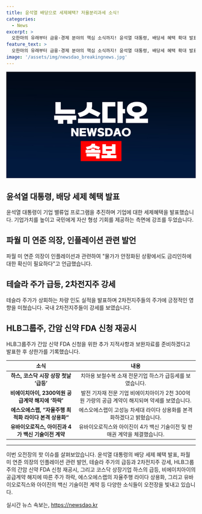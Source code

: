 ```yaml
---
title: 윤석열 배당으로 세제혜택? 저율분리과세 소식!
categories:
  - News
excerpt: >
  오한마의 유래부터 금융·경제 분야의 핵심 소식까지! 윤석열 대통령, 배당세 혜택 확대 발표. 파월 미 연준 의장, 비둘기파적으로 경제 전망 변화. 테슬라 주가 급등, 2차전지주 강세. HLB 그룹주 FDA 승인 신청, 급등 예상? 또 하스 코스닥 상장 첫날 급등, 비에이치아이 공급계약 해지 부정적 반응, 에스오에스랩 라이다 상용화, 유바이오로직스 백신 기술이전으로 오전장 요약!
feature_text: >
  오한마의 유래부터 금융·경제 분야의 핵심 소식까지! 윤석열 대통령, 배당세 혜택 확대 발표. 파월 미 연준 의장, 비둘기파적으로 경제 전망 변화. 테슬라 주가 급등, 2차전지주 강세. HLB 그룹주 FDA 승인 신청, 급등 예상? 또 하스 코스닥 상장 첫날 급등, 비에이치아이 공급계약 해지 부정적 반응, 에스오에스랩 라이다 상용화, 유바이오로직스 백신 기술이전으로 오전장 요약!
image: '/assets/img/newsdao_breakingnews.jpg'
---
```


<p><img src="/assets/img/newsdao_breakingnews.jpg" alt="bookingtag 속보" /></p>

<h2 data-ke-size="size26">윤석열 대통령, 배당 세제 혜택 발표</h2>

<p data-ke-size="size16">윤석열 대통령이 기업 밸류업 프로그램을 추진하며 기업에 대한 세제혜택을 발표했습니다. 기업가치를 높이고 국민에게 자산 형성 기회를 제공하는 측면에 강조를 두었습니다.</p>

<h2 data-ke-size="size26">파월 미 연준 의장, 인플레이션 관련 발언</h2>

<p data-ke-size="size16">파월 미 연준 의장이 인플레이션과 관련하여 "물가가 안정화된 상황에서도 금리인하에 대한 확신이 필요하다"고 언급했습니다.</p>

<h2 data-ke-size="size26">테슬라 주가 급등, 2차전지주 강세</h2>

<p data-ke-size="size16">테슬라 주가가 상회하는 차량 인도 실적을 발표하며 2차전지주들의 주가에 긍정적인 영향을 미쳤습니다. 국내 2차전지주들이 강세를 보였습니다.</p>

<h2 data-ke-size="size26">HLB그룹주, 간암 신약 FDA 신청 재공시</h2>

<p data-ke-size="size16">HLB그룹주가 간암 신약 FDA 신청을 위한 추가 지적사항과 보완자료를 준비하겠다고 발표한 후 상한가를 기록했습니다.</p>

<table>
  <thead>
    <tr>
      <th style="text-align: center;">소식</th>
      <th style="text-align: center;">내용</th>
    </tr>
  </thead>
  <tbody>
    <tr>
      <td style="text-align: center; height: 17px;"><b>하스, 코스닥 시장 상장 첫날 ‘급등’</b></td>
      <td style="text-align: center; height: 17px;">치아용 보철수복 소재 전문기업 하스가 급등세를 보였습니다.</td>
    </tr>
    <tr>
      <td style="text-align: center; height: 17px;"><b>비에이치아이, 2300억원 공급계약 해지에 ‘하락’</b></td>
      <td style="text-align: center; height: 17px;">발전 기자재 전문 기업 비에이치아이가 2천 300억 원 가량의 공급 계약이 해지되며 약세를 보였습니다.</td>
    </tr>
    <tr>
      <td style="text-align: center; height: 17px;"><b>에스오에스랩, “자율주행 최적화 라이다 본격 상용화“</b></td>
      <td style="text-align: center; height: 17px;">에스오에스랩이 고성능 차세대 라이다 상용화를 본격화하겠다고 밝혔습니다.</td>
    </tr>
    <tr>
      <td style="text-align: center; height: 17px;"><b>유바이오로직스, 아이진과 4가 백신 기술이전 계약</b></td>
      <td style="text-align: center; height: 17px;">유바이오로직스와 아이진이 4가 백신 기술이전 및 판매권 계약을 체결했습니다.</td>
    </tr>
  </tbody>
</table>

<hr>

<p data-ke-size="size16">이번 오전장의 핫 이슈를 살펴보았습니다. 윤석열 대통령의 배당 세제 혜택 발표, 파월 미 연준 의장의 인플레이션 관련 발언, 테슬라 주가의 급등과 2차전지주 강세, HLB그룹주의 간암 신약 FDA 신청 재공시, 그리고 코스닥 상장기업 하스의 급등, 비에이치아이의 공급계약 해지에 따른 주가 하락, 에스오에스랩의 자율주행 라이다 상용화, 그리고 유바이오로직스와 아이진의 백신 기술이전 계약 등 다양한 소식들이 오전장을 빛내고 있습니다.</p>
실시간 뉴스 속보는, <a href="https://newsdao.kr" rel="dofollow">https://newsdao.kr</a>


